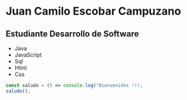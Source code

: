 # Juan Camilo Escobar Campuzano

## Estudiante Desarrollo de Software

- Java
- JavaScript
- Sql
- Html
- Css

```js
const saludo = () => console.log("Bienvenidos !!);
saludo();
```
